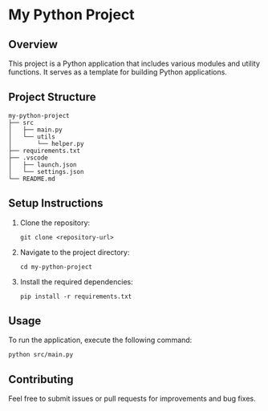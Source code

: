 # My Python Project

## Overview
This project is a Python application that includes various modules and utility functions. It serves as a template for building Python applications.

## Project Structure
```
my-python-project
├── src
│   ├── main.py
│   └── utils
│       └── helper.py
├── requirements.txt
├── .vscode
│   ├── launch.json
│   └── settings.json
└── README.md
```

## Setup Instructions
1. Clone the repository:
   ```
   git clone <repository-url>
   ```
2. Navigate to the project directory:
   ```
   cd my-python-project
   ```
3. Install the required dependencies:
   ```
   pip install -r requirements.txt
   ```

## Usage
To run the application, execute the following command:
```
python src/main.py
```

## Contributing
Feel free to submit issues or pull requests for improvements and bug fixes.